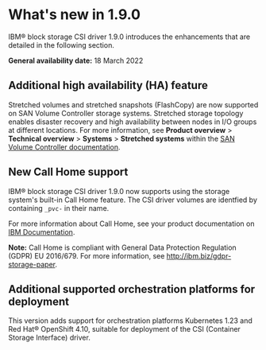 # What's new in 1.9.0

IBM® block storage CSI driver 1.9.0 introduces the enhancements that are detailed in the following section.

**General availability date:** 18 March 2022

## Additional high availability (HA) feature

Stretched volumes and stretched snapshots (FlashCopy) are now supported on SAN Volume Controller storage systems. Stretched storage topology enables disaster recovery and high availability between nodes in I/O groups at different locations. For more information, see **Product overview** > **Technical overview** > **Systems** > **Stretched systems** within the [SAN Volume Controller documentation](https://www.ibm.com/docs/en/sanvolumecontroller).

## New Call Home support

IBM® block storage CSI driver 1.9.0 now supports using the storage system's built-in Call Home feature. The CSI driver volumes are identfied by containing `_pvc-` in their name.

For more information about Call Home, see your product documentation on [IBM Documentation](https://www.ibm.com/docs).

**Note:** Call Home is compliant with General Data Protection Regulation (GDPR) EU 2016/679. For more information, see http://ibm.biz/gdpr-storage-paper.


## Additional supported orchestration platforms for deployment

This version adds support for orchestration platforms Kubernetes 1.23 and Red Hat® OpenShift 4.10, suitable for deployment of the CSI (Container Storage Interface) driver.